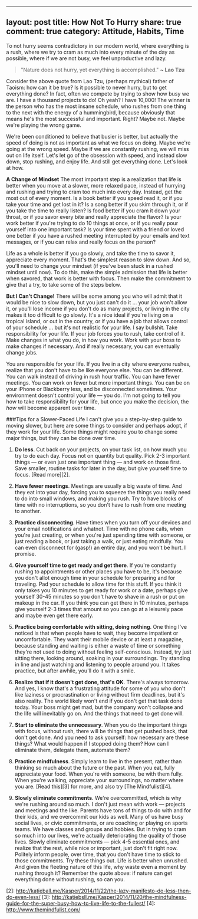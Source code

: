 
---
layout: post
title: How Not To Hurry
share: true
comment: true
category: Attitude, Habits, Time
---
To not hurry seems contradictory in our modern world, where everything is a rush, where we try to cram as much into every minute of the day as possible, where if we are not busy, we feel unproductive and lazy.

> "Nature does not hurry, yet everything is accomplished." **~ Lao Tzu** 

Consider the above quote from Lao Tzu, (perhaps mythical) father of Taoism: how can it be true? Is it possible to never hurry, but to get everything done? In fact, often we compete by trying to show how busy we are. I have a thousand projects to do! Oh yeah? I have 10,000! The winner is the person who has the most insane schedule, who rushes from one thing to the next with the energy of a hummingbird, because obviously that means he's the most successful and important. Right? Maybe not. Maybe we're playing the wrong game. 

We're been conditioned to believe that busier is better, but actually the speed of doing is not as important as what we focus on doing. Maybe we're going at the wrong speed. Maybe if we are constantly rushing, we will miss out on life itself. Let's let go of the obsession with speed, and instead slow down, stop rushing, and enjoy life. And still get everything done. Let's look at how. 

**A Change of Mindset** 
The most important step is a realization that life is better when you move at a slower, more relaxed pace, instead of hurrying and rushing and trying to cram too much into every day. Instead, get the most out of every moment. Is a book better if you speed read it, or if you take your time and get lost in it? Is a song better if you skim through it, or if you take the time to really listen? Is food better if you cram it down your throat, or if you savor every bite and really appreciate the flavor? Is your work better if you're trying to do 10 things at once, or if you really pour yourself into one important task? Is your time spent with a friend or loved one better if you have a rushed meeting interrupted by your emails and text messages, or if you can relax and really focus on the person? 

Life as a whole is better if you go slowly, and take the time to savor it, appreciate every moment. That's the simplest reason to slow down. And so, you'll need to change your mindset (if you've been stuck in a rushed mindset until now). To do this, make the simple admission that life is better when savored, that work is better with focus. Then make the commitment to give that a try, to take some of the steps below. 

**But I Can't Change!** 
There will be some among you who will admit that it would be nice to slow down, but you just can't do it … your job won't allow it, or you'll lose income if you don't do as many projects, or living in the city makes it too difficult to go slowly. It's a nice ideal if you're living on a tropical island, or out in the country, or if you have a job that allows control of your schedule … but it's not realistic for your life. I say bullshit. Take responsibility for your life. If your job forces you to rush, take control of it. Make changes in what you do, in how you work. Work with your boss to make changes if necessary. And if really necessary, you can eventually change jobs. 

You are responsible for your life. If you live in a city where everyone rushes, realize that you don't have to be like everyone else. You can be different. You can walk instead of driving in rush hour traffic. You can have fewer meetings. You can work on fewer but more important things. You can be on your iPhone or Blackberry less, and be disconnected sometimes. Your environment doesn't control your life — you do. I'm not going to tell you how to take responsibility for your life, but once you make the decision, the _how_ will become apparent over time. 

###Tips for a Slower-Paced Life
I can't give you a step-by-step guide to moving slower, but here are some things to consider and perhaps adopt, if they work for your life. Some things might require you to change some major things, but they can be done over time. 

1. **Do less**. 
Cut back on your projects, on your task list, on how much you try to do each day. Focus not on quantity but quality. Pick 2-3 important things — or even just one important thing — and work on those first. Save smaller, routine tasks for later in the day, but give yourself time to focus. [Read more][2]. 

2. **Have fewer meetings**. 
Meetings are usually a big waste of time. And they eat into your day, forcing you to squeeze the things you really need to do into small windows, and making you rush. Try to have blocks of time with no interruptions, so you don't have to rush from one meeting to another. 

3. **Practice disconnecting**. 
Have times when you turn off your devices and your email notifications and whatnot. Time with no phone calls, when you're just creating, or when you're just spending time with someone, or just reading a book, or just taking a walk, or just eating mindfully. You can even disconnect for (gasp!) an entire day, and you won't be hurt. I promise. 

4. **Give yourself time to get ready and get there**. 
If you're constantly rushing to appointments or other places you have to be, it's because you don't allot enough time in your schedule for preparing and for traveling. Pad your schedule to allow time for this stuff. If you think it only takes you 10 minutes to get ready for work or a date, perhaps give yourself 30-45 minutes so you don't have to shave in a rush or put on makeup in the car. If you think you can get there in 10 minutes, perhaps give yourself 2-3 times that amount so you can go at a leisurely pace and maybe even get there early. 

5. **Practice being comfortable with sitting, doing nothing**. 
One thing I've noticed is that when people have to wait, they become impatient or uncomfortable. They want their mobile device or at least a magazine, because standing and waiting is either a waste of time or something they're not used to doing without feeling self-conscious. Instead, try just sitting there, looking around, soaking in your surroundings. Try standing in line and just watching and listening to people around you. It takes practice, but after awhile, you'll do it with a smile. 

6. **Realize that if it doesn't get done, that's OK**. 
There's always tomorrow. And yes, I know that's a frustrating attitude for some of you who don't like laziness or procrastination or living without firm deadlines, but it's also reality. The world likely won't end if you don't get that task done today. Your boss might get mad, but the company won't collapse and the life will inevitably go on. And the things that need to get done will. 

7. **Start to eliminate the unnecessary**. 
When you do the important things with focus, without rush, there will be things that get pushed back, that don't get done. And you need to ask yourself: how necessary are these things? What would happen if I stopped doing them? How can I eliminate them, delegate them, automate them? 

8. **Practice mindfulness**. 
Simply learn to live in the present, rather than thinking so much about the future or the past. When you eat, fully appreciate your food. When you're with someone, be with them fully. When you're walking, appreciate your surroundings, no matter where you are. [Read this][3] for more, and also try [The Mindfulist][4]. 

9. **Slowly eliminate commitments**. 
We're overcommitted, which is why we're rushing around so much. I don't just mean with work — projects and meetings and the like. Parents have tons of things to do with and for their kids, and we overcommit our kids as well. Many of us have busy social lives, or civic commitments, or are coaching or playing on sports teams. We have classes and groups and hobbies. But in trying to cram so much into our lives, we're actually deteriorating the quality of those lives. Slowly eliminate commitments — pick 4-5 essential ones, and realize that the rest, while nice or important, just don't fit right now. Politely inform people, over time, that you don't have time to stick to those commitments. Try these things out. Life is better when unrushed. And given the fleeting nature of this life, why waste even a moment by rushing through it? Remember the quote above: if nature can get everything done without rushing, so can you. 


[2]: http://katieball.me/Kasper/2014/11/22/the-lazy-manifesto-do-less-then-do-even-less/ [3]: http://katiebsll.me/Kasper/2014/11/20/the-mindfulness-guide-for-the-super-busy-how-to-live-life-to-the-fullest/ [4]: http://www.themindfulist.com/
